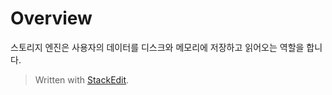 # Overview

스토리지 엔진은 사용자의 데이터를 디스크와 메모리에 저장하고 읽어오는 역할을 합니다. 




> Written with [StackEdit](https://stackedit.io/).
<!--stackedit_data:
eyJoaXN0b3J5IjpbLTEzNzQ1MTY5ODddfQ==
-->